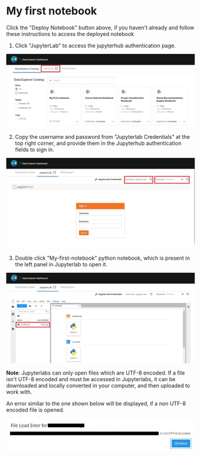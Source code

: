 
# My first notebook

<p>Click the "Deploy Notebook" button above, if you haven't already and follow these instructions to access the deployed notebook</p>

1. Click "JupyterLab" to access the jupyterhub authentication page.

![jupyterhub](_images/jupyterhub-2.JPG)


2. Copy the username and password from "Jupyterlab Credentials" at the top right corner, and provide them in the Jupyterhub authentication fields to sign in.

![loginpage](_images/login-1.JPG)


3. Double click "My-first-notebook" python notebook, which is present in the left panel in Jupyterlab to open it.

![notebook](_images/lab-1.JPG)

**Note**: Jupyterlabs can only open files which are UTF-8 encoded. If a file isn't UTF-8 encoded and must be accessed in Jupyterlabs, it can be downloaded and locally converted in your computer, and then uploaded to work with.

An error similar to the one shown below will be displayed, if a non UTF-8 encoded file is opened.

![](_images/utf-8.JPG)


